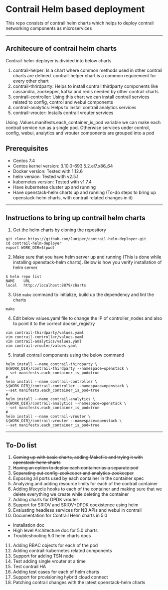 # Contrail Helm based deployment

This repo consists of contrail helm charts which helps to deploy contrail networking components as microservices

___

## Architecure of contrail helm charts

Contrail-helm-deployer is divided into below charts

1. contrail-helper: Is a chart where common methods used in other contrail charts are defined. contrail-helper chart is a common requirement for every other chart
2. contrail-thrirdparty: Helps to install contrail thirdparty components like cassandra, zookepper, kafka and redis needed by other contrail charts
3. contrail-controller: Using this chart we can install contrail services related to config, control and webui components
4. contrail-analytics: Helps to install contrail analytics services
5. contrail-vrouter: Installs contrail vrouter services

Using .Values.manifests.each_container_is_pod variable we can make each contrail service run as a single pod. Otherwise services under control, config, webui, analytics and vrouter components are grouped into a pod

## Prerequisites

* Centos 7.4
* Centos kernel version: 3.10.0-693.5.2.el7.x86_64
* Docker version: Tested with 1.12.6
* helm version: Tested with v2.5.1
* kubernetes version: Tested with v1.7.4
* Have kubernetes cluster up and running
* Have openstack-helm charts up and running (To-do steps to bring up openstack-helm charts, with contrail related changes in it)

___

## Instructions to bring up contrail helm charts

1. Get the helm charts by cloning the repository

  ```console
  git clone https://github.com/Juniper/contrail-helm-deployer.git
  cd contrail-helm-deployer
  export WORK_DIR=$(pwd)
  ```

2. Make sure that you have helm server up and running (This is done while installing openstack-helm charts). Below is how you verify installation of helm server
  ```console
  $ helm repo list
  NAME    URL
  local   http://localhost:8879/charts
  ```

3. Use `make` command to initialize, build up the dependency and lint the charts
  ```console
  make
  ```

4. Edit below values.yaml file to change the IP of controller_nodes and also to point it to the correct docker_registry
  ```console
  vim contrail-thirdparty/values.yaml
  vim contrail-controller/values.yaml
  vim contrail-analytics/values.yaml
  vim contrail-vrouter/values.yaml
  ```

5. Install contrail components using the below command
  ```console
  helm install --name contrail-thirdparty \
  ${WORK_DIR}/contrail-thirdparty --namespace=openstack \
  --set manifests.each_container_is_pod=true
  #
  helm install --name contrail-controller \
  ${WORK_DIR}/contrail-controller --namespace=openstack \
  --set manifests.each_container_is_pod=true
  #
  helm install --name contrail-analytics \
  ${WORK_DIR}/contrail-analytics --namespace=openstack \
  --set manifests.each_container_is_pod=true
  #
  helm install --name contrail-vrouter \
  ${WORK_DIR}/contrail-vrouter --namespace=openstack \
  --set manifests.each_container_is_pod=true
  ```

___

## To-Do list

1. ~~Coming up with basic charts, adding Makefile and trying it with openstack-helm charts~~
2. ~~Having an option to deploy each container as a separate pod~~
3. ~~Separating out config-zookeeper and analytics-zookeeper~~
4. Exposing all ports used by each container in the container spec
5. Analyzing and adding resource limits for each of the contrail container
6. Adding lifecycle hooks to each of the container and making sure that we delete everything we create while deleting the container
7. Adding charts for DPDK vrouter
8. Support for SRIOV and SRIOV+DPDK coexistence using helm
9. Evaluating headless services for NB APIs and webui in contrail
10. Documentation for Contrail Helm charts in 5.0
  * Installation doc
  * High level Architecture doc for 5.0 charts
  * Troubleshooting 5.0 helm charts docs
11. Adding RBAC objects for each of the pod
12. Adding contrail-kubernetes related components
13. Support for adding TSN node
14. Test adding single vrouter at a time
15. Test contrail HA
16. Adding test cases for each of helm charts
17. Support for provisioning hybrid cloud connect
18. Patching contrail changes with the latest openstack-helm charts
